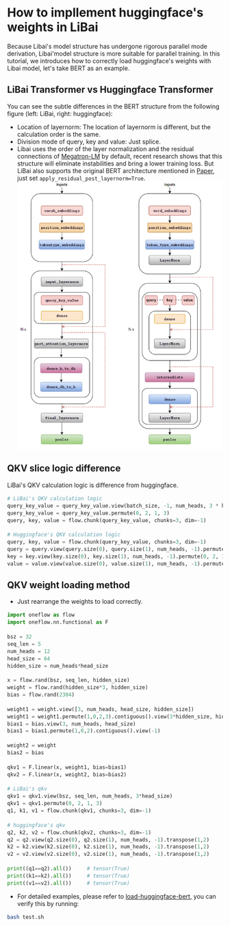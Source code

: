 # How to impllement huggingface's weights in LiBai
Because Libai's model structure has undergone rigorous parallel mode derivation, Libai'model structure is more suitable for parallel training. In this tutorial, we introduces how to correctly load huggingface's weights with Libai model, let's take BERT as an example.


## LiBai Transformer vs Huggingface Transformer
You can see the subtle differences in the BERT structure from the following figure (left: LiBai, right: huggingface):
- Location of layernorm: The location of layernorm is different, but the calculation order is the same.
- Division mode of query, key and value: Just splice.
- Libai uses the order of the layer normalization and the residual connections of [Megatron-LM](https://github.com/NVIDIA/Megatron-LM) by default, recent research shows that this structure will eliminate instabilities and bring a lower training loss. But LiBai also supports the original BERT architecture mentioned in [Paper](https://arxiv.org/pdf/1810.04805.pdf), just set `apply_residual_post_layernorm=True`.
![architecture](./assets/architecture.png)


## QKV slice logic difference
LiBai's QKV calculation logic is difference from huggingface.
```python
# LiBai's QKV calculation logic
query_key_value = query_key_value.view(batch_size, -1, num_heads, 3 * head_size)
query_key_value = query_key_value.permute(0, 2, 1, 3)
query, key, value = flow.chunk(query_key_value, chunks=3, dim=-1)

# Huggingface's QKV calculation logic
query, key, value = flow.chunk(query_key_value, chunks=3, dim=-1)
query = query.view(query.size(0), query.size(1), num_heads, -1).permute(0, 2, 1, 3)
key = key.view(key.size(0), key.size(1), num_heads, -1).permute(0, 2, 1, 3)
value = value.view(value.size(0), value.size(1), num_heads, -1).permute(0, 2, 1, 3)
```


## QKV weight loading method
- Just rearrange the weights to load correctly. 

```python
import oneflow as flow
import oneflow.nn.functional as F

bsz = 32
seq_len = 5
num_heads = 12
head_size = 64
hidden_size = num_heads*head_size

x = flow.rand(bsz, seq_len, hidden_size)
weight = flow.rand(hidden_size*3, hidden_size)
bias = flow.rand(2304)

weight1 = weight.view([3, num_heads, head_size, hidden_size])
weight1 = weight1.permute(1,0,2,3).contiguous().view(3*hidden_size, hidden_size)
bias1 = bias.view(3, num_heads, head_size)
bias1 = bias1.permute(1,0,2).contiguous().view(-1)

weight2 = weight
bias2 = bias

qkv1 = F.linear(x, weight1, bias=bias1)
qkv2 = F.linear(x, weight2, bias=bias2)

# LiBai's qkv
qkv1 = qkv1.view(bsz, seq_len, num_heads, 3*head_size)
qkv1 = qkv1.permute(0, 2, 1, 3)
q1, k1, v1 = flow.chunk(qkv1, chunks=3, dim=-1)

# huggingface's qkv
q2, k2, v2 = flow.chunk(qkv2, chunks=3, dim=-1)
q2 = q2.view(q2.size(0), q2.size(1), num_heads, -1).transpose(1,2)
k2 = k2.view(k2.size(0), k2.size(1), num_heads, -1).transpose(1,2)
v2 = v2.view(v2.size(0), v2.size(1), num_heads, -1).transpose(1,2)

print((q1==q2).all())     # tensor(True)
print((k1==k2).all())     # tensor(True)
print((v1==v2).all())     # tensor(True)
```

- For detailed examples, please refer to [load-huggingface-bert](https://github.com/Oneflow-Inc/libai/tree/test_bert_load_huggingface_weight/projects/test_bert_load_huggingface_weight), you can verify this by running:
```bash
bash test.sh
```